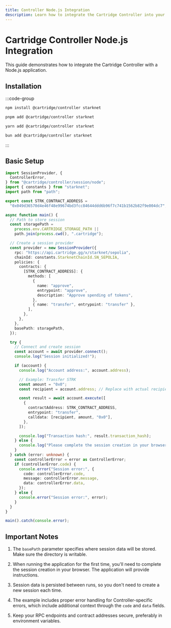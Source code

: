 ```yaml
---
title: Controller Node.js Integration
description: Learn how to integrate the Cartridge Controller into your Node.js application, including setup, configuration, and usage examples.
---
```


# Cartridge Controller Node.js Integration

This guide demonstrates how to integrate the Cartridge Controller with a Node.js application.

## Installation

:::code-group

```bash [npm]
npm install @cartridge/controller starknet
```

```bash [pnpm]
pnpm add @cartridge/controller starknet
```

```bash [yarn]
yarn add @cartridge/controller starknet
```

```bash [bun]
bun add @cartridge/controller starknet
```

:::

## Basic Setup

```typescript
import SessionProvider, {
  ControllerError,
} from "@cartridge/controller/session/node";
import { constants } from "starknet";
import path from "path";

export const STRK_CONTRACT_ADDRESS =
  "0x049d36570d4e46f48e99674bd3fcc84644ddd6b96f7c741b1562b82f9e004dc7";

async function main() {
  // Path to store session
  const storagePath =
    process.env.CARTRIDGE_STORAGE_PATH ||
    path.join(process.cwd(), ".cartridge");

  // Create a session provider
  const provider = new SessionProvider({
    rpc: "https://api.cartridge.gg/x/starknet/sepolia",
    chainId: constants.StarknetChainId.SN_SEPOLIA,
    policies: {
      contracts: {
        [STRK_CONTRACT_ADDRESS]: {
          methods: [
            {
              name: "approve",
              entrypoint: "approve",
              description: "Approve spending of tokens",
            },
            { name: "transfer", entrypoint: "transfer" },
          ],
        },
      },
    },
    basePath: storagePath,
  });

  try {
    // Connect and create session
    const account = await provider.connect();
    console.log("Session initialized!");

    if (account) {
      console.log("Account address:", account.address);

      // Example: Transfer STRK
      const amount = "0x0";
      const recipient = account.address; // Replace with actual recipient address

      const result = await account.execute([
        {
          contractAddress: STRK_CONTRACT_ADDRESS,
          entrypoint: "transfer",
          calldata: [recipient, amount, "0x0"],
        },
      ]);

      console.log("Transaction hash:", result.transaction_hash);
    } else {
      console.log("Please complete the session creation in your browser");
    }
  } catch (error: unknown) {
    const controllerError = error as ControllerError;
    if (controllerError.code) {
      console.error("Session error:", {
        code: controllerError.code,
        message: controllerError.message,
        data: controllerError.data,
      });
    } else {
      console.error("Session error:", error);
    }
  }
}

main().catch(console.error);
```

## Important Notes

1. The `basePath` parameter specifies where session data will be stored. Make sure the directory is writable.

2. When running the application for the first time, you'll need to complete the session creation in your browser. The application will provide instructions.

3. Session data is persisted between runs, so you don't need to create a new session each time.

4. The example includes proper error handling for Controller-specific errors, which include additional context through the `code` and `data` fields.

5. Keep your RPC endpoints and contract addresses secure, preferably in environment variables. 